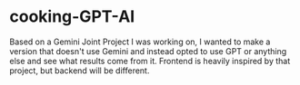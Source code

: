 # cooking-GPT-AI
Based on a Gemini Joint Project I was working on, I wanted to make a version that doesn't use Gemini and instead opted to use GPT or anything else and see what results come from it. Frontend is heavily inspired by that project, but backend will be different.
